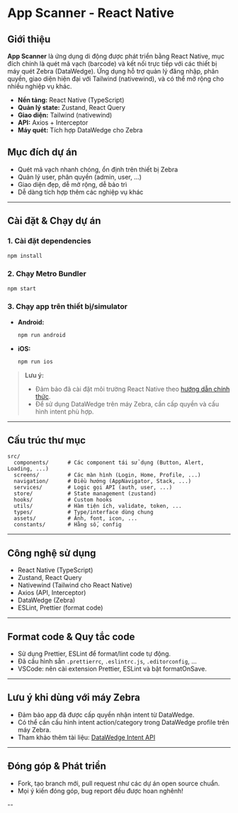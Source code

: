 # App Scanner - React Native

## Giới thiệu

**App Scanner** là ứng dụng di động được phát triển bằng React Native, mục đích chính là quét mã vạch (barcode) và kết nối trực tiếp với các thiết bị máy quét Zebra (DataWedge). Ứng dụng hỗ trợ quản lý đăng nhập, phân quyền, giao diện hiện đại với Tailwind (nativewind), và có thể mở rộng cho nhiều nghiệp vụ khác.

- **Nền tảng:** React Native (TypeScript)
- **Quản lý state:** Zustand, React Query
- **Giao diện:** Tailwind (nativewind)
- **API:** Axios + Interceptor
- **Máy quét:** Tích hợp DataWedge cho Zebra

## Mục đích dự án
- Quét mã vạch nhanh chóng, ổn định trên thiết bị Zebra
- Quản lý user, phân quyền (admin, user, ...)
- Giao diện đẹp, dễ mở rộng, dễ bảo trì
- Dễ dàng tích hợp thêm các nghiệp vụ khác

---

## Cài đặt & Chạy dự án

### 1. Cài đặt dependencies

```bash
npm install
```

### 2. Chạy Metro Bundler
```bash
npm start
```

### 3. Chạy app trên thiết bị/simulator
- **Android:**
  ```bash
  npm run android
  ```
- **iOS:**
  ```bash
  npm run ios
  ```

> **Lưu ý:**
> - Đảm bảo đã cài đặt môi trường React Native theo [hướng dẫn chính thức](https://reactnative.dev/docs/environment-setup).
> - Để sử dụng DataWedge trên máy Zebra, cần cấp quyền và cấu hình intent phù hợp.

---

## Cấu trúc thư mục

```
src/
  components/      # Các component tái sử dụng (Button, Alert, Loading, ...)
  screens/         # Các màn hình (Login, Home, Profile, ...)
  navigation/      # Điều hướng (AppNavigator, Stack, ...)
  services/        # Logic gọi API (auth, user, ...)
  store/           # State management (zustand)
  hooks/           # Custom hooks
  utils/           # Hàm tiện ích, validate, token, ...
  types/           # Type/interface dùng chung
  assets/          # Ảnh, font, icon, ...
  constants/       # Hằng số, config
```

---

## Công nghệ sử dụng
- React Native (TypeScript)
- Zustand, React Query
- Nativewind (Tailwind cho React Native)
- Axios (API, Interceptor)
- DataWedge (Zebra)
- ESLint, Prettier (format code)

---

## Format code & Quy tắc code
- Sử dụng Prettier, ESLint để format/lint code tự động.
- Đã cấu hình sẵn `.prettierrc`, `.eslintrc.js`, `.editorconfig`, ...
- VSCode: nên cài extension Prettier, ESLint và bật formatOnSave.

---

## Lưu ý khi dùng với máy Zebra
- Đảm bảo app đã được cấp quyền nhận intent từ DataWedge.
- Có thể cần cấu hình intent action/category trong DataWedge profile trên máy Zebra.
- Tham khảo thêm tài liệu: [DataWedge Intent API](https://techdocs.zebra.com/datawedge/latest/guide/api/)

---

## Đóng góp & Phát triển
- Fork, tạo branch mới, pull request như các dự án open source chuẩn.
- Mọi ý kiến đóng góp, bug report đều được hoan nghênh!

--
